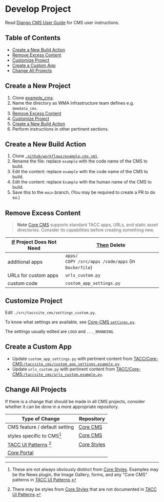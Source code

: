 # Develop Project

Read [Django CMS User Guide] for CMS user instructions.

## Table of Contents

- [Create a New Build Action](#create-a-new-build-action)
- [Remove Excess Content](#remove-excess-content)
- [Customize Project](#customize-project)
- [Create a Custom App](#create-a-custom-app)
- [Change All Projects](#change-all-projects)

## Create a New Project

1. Clone [example_cms](../example_cms).
2. Name the directory as WMA Infrastructure team defines e.g. `demdata_cms`.
3. [Remove Excess Content](#remove-excess-content)
4. [Customize Project](#customize-project)
5. [Create a New Build Action](#create-a-new-build-action)
6. Perform instructions in other pertinent sections.

## Create a New Build Action

1. Clone [`.github/workflows/example-cms.yml`](../.github/workflows/example-cms.yml).
2. Rename the file: replace `example` with the code name of the CMS to build.
3. Edit the content: replace `example` with the code name of the CMS to build.
4. Edit the content: replace `Example` with the human name of the CMS to build.
5. Save this to the `main` branch. (You may be required to create a PR to do so.)

## Remove Excess Content

> **Note**
> [Core CMS] supports standard TACC apps, URLs, and static asset directories. Consider its capabilities before creating something new.

| <u>If</u> Project Does Not Need | <u>Then</u> Delete |
| - | - |
| additional apps | `apps/`<br />`COPY /src/apps /code/apps` (in `Dockerfile`) |
| URLs for custom apps | `urls_custom.py` |
| custom code | `custom_app_settings.py` |

## Customize Project

Edit `./src/taccsite_cms/settings_custom.py`.

To know what settings are available, see [Core-CMS `settings.py`](https://github.com/TACC/Core-CMS/blob/main/taccsite_cms/settings.py).

The settings usually edited are `LOGO` and `..._BRANDING`.

## Create a Custom App

- Update `custom_app_settings.py` with pertinent content from [TACC/Core-CMS:`/taccsite_cms/custom_app_settings.example.py`](https://github.com/TACC/Core-CMS/blob/1d88c35/taccsite_cms/custom_app_settings.example.py).
- Update `urls_custom.py` with pertinent content from [TACC/Core-CMS:`/taccsite_cms/urls_custom.example.py`](https://github.com/TACC/Core-CMS/blob/1d88c35/taccsite_cms/urls_custom.example.py).

## Change All Projects

If there is a change that should be made in all CMS projects, consider whether it can be done in a more appropriate repository.

| Type of Change | Repository |
| - | - |
| CMS feature / default setting | [Core CMS] |
| styles specific to CMS[^1] | [Core CMS] |
| [TACC UI Patterns] [^2] | [Core Styles] |
| [Core Portal] |

[^1]: These are not always obviously distinct from [Core Styles]. Examples may be the News plugin, the Image Gallery, forms, and any "Core CMS" patterns in [TACC UI Patterns].

[^2]: There may be styles from [Core Styles] that are not documented in [TACC UI Patterns].

<!-- Link Aliases -->

[Core CMS]: https://github.com/TACC/Core-CMS
[Core Portal]: https://github.com/TACC/Core-Portal
[Core Styles]: https://github.com/TACC/Core-Styles

[TACC UI Patterns]: https://tacc.utexas.edu/static/ui/

[Django CMS User Guide]: https://confluence.tacc.utexas.edu/x/FgDqCw
